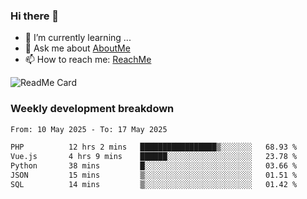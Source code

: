 ### Hi there 👋

- 🌱 I’m currently learning ...
- 💬 Ask me about [AboutMe](https://www.itzcy.com/about)
- 📫 How to reach me: [ReachMe](https://www.itzcy.com/about)

![ReadMe Card](https://github-readme-stats-ten-gilt.vercel.app/api?username=SuperChenYun&show_icons=true&title_color=fff&icon_color=79ff97&text_color=9f9f9f&bg_color=151515&hide_border=true)

### Weekly development breakdown
<!--START_SECTION:waka-->

```txt
From: 10 May 2025 - To: 17 May 2025

PHP          12 hrs 2 mins   █████████████████▒░░░░░░░   68.93 %
Vue.js       4 hrs 9 mins    ██████░░░░░░░░░░░░░░░░░░░   23.78 %
Python       38 mins         █░░░░░░░░░░░░░░░░░░░░░░░░   03.66 %
JSON         15 mins         ▒░░░░░░░░░░░░░░░░░░░░░░░░   01.51 %
SQL          14 mins         ▒░░░░░░░░░░░░░░░░░░░░░░░░   01.42 %
```

<!--END_SECTION:waka-->
